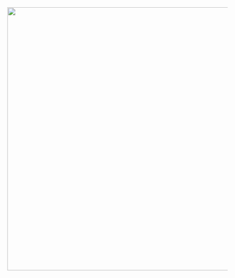 
<img src="https://github.com/poorpen/poorpen/assets/90153693/54908e68-9db5-46ea-9917-9c62270a278f" width="800" height="600" />
